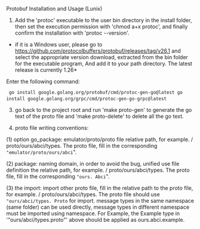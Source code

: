 Protobuf Installation and Usage (Lunix)


1. Add the 'protoc' executable to the user bin directory in the install folder, then set the execution permission with 'chmod a+x protoc', and finally confirm the installation with 'protoc --version'.

* if it is a Windows user, please go to https://github.com/protocolbuffers/protobuf/releases/tag/v26.1 and select the appropriate version download, extracted from the bin folder for the executable program, And add it to your path directory. The latest release is currently 1.26*

Enter the following command:

` ` `
go install google.golang.org/protobuf/cmd/protoc-gen-go@latest
go install google.golang.org/grpc/cmd/protoc-gen-go-grpc@latest
` ` `

3. go back to the project root and run 'make proto-gen' to generate the go text of the proto file and 'make proto-delete' to delete all the go text.

4. proto file writing conventions:

(1) option go_package: emulator/proto/proto file relative path, for example. / proto/ours/abci/types. The proto file, fill in the corresponding ` "emulator/proto/ours/abci `".

(2) package: naming domain, in order to avoid the bug, unified use file definition the relative path, for example. / proto/ours/abci/types. The proto file, fill in the corresponding ` "ours. Abci `".

(3) the import: import other proto file, fill in the relative path to the proto file, for example. / proto/ours/abci/types. The proto file should use ` "ours/abci/types. Proto ` for import. message types in the same namespace (same folder) can be used directly, message types in different namespace must be imported using namespace. For Example, the Example type in '"ours/abci/types.proto"' above should be applied as ours.abci.example.